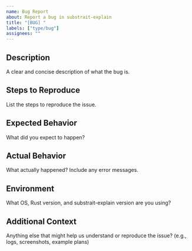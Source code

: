 ```yaml
---
name: Bug Report
about: Report a bug in substrait-explain
title: "[BUG] "
labels: ["type/bug"]
assignees: ""
---
```


## Description

A clear and concise description of what the bug is.

## Steps to Reproduce

List the steps to reproduce the issue.

## Expected Behavior

What did you expect to happen?

## Actual Behavior

What actually happened? Include any error messages.

## Environment

What OS, Rust version, and substrait-explain version are you using?

## Additional Context

Anything else that might help us understand or reproduce the issue? (e.g., logs, screenshots, example plans)
